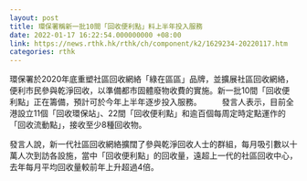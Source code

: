 ```yaml
---
layout: post
title: 環保署稱新一批10間「回收便利點」料上半年投入服務
date: 2022-01-17 16:22:54.000000000 +08:00
link: https://news.rthk.hk/rthk/ch/component/k2/1629234-20220117.htm
categories: rthk
---
```


環保署於2020年底重塑社區回收網絡「綠在區區」品牌，並擴展社區回收網絡，便利市民參與乾淨回收，以準備都市固體廢物收費的實施。新一批10間「回收便利點」正在籌備，預計可於今年上半年逐步投入服務。
　　 
發言人表示，目前全港設立11個「回收環保站」、22間「回收便利點」和逾百個每周定時定點運作的「回收流動點」，接收至少8種回收物。

發言人說，新一代社區回收網絡擴闊了參與乾淨回收人士的群組，每月吸引數以十萬人次到訪各設施，當中「回收便利點」的回收量，遠超上一代的社區回收中心，去年每月平均回收量較前年上升超過4倍。

